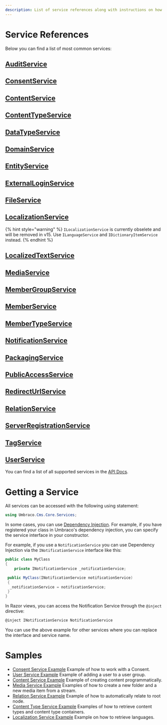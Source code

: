 ```yaml
---
description: List of service references along with instructions on how to use them, as well as some examples for better understanding.
---
```


# Service References

Below you can find a list of most common services:

## [AuditService](https://apidocs.umbraco.com/v14/csharp/api/Umbraco.Cms.Core.Services.IAuditService.html)

## [ConsentService](https://apidocs.umbraco.com/v14/csharp/api/Umbraco.Cms.Core.Services.IConsentService.html)

## [ContentService](https://apidocs.umbraco.com/v14/csharp/api/Umbraco.Cms.Core.Services.IContentService.html)

## [ContentTypeService](https://apidocs.umbraco.com/v14/csharp/api/Umbraco.Cms.Core.Services.IContentTypeService.html)

## [DataTypeService](https://apidocs.umbraco.com/v14/csharp/api/Umbraco.Cms.Core.Services.IDataTypeService.html)

## [DomainService](https://apidocs.umbraco.com/v14/csharp/api/Umbraco.Cms.Core.Services.IDomainService.html)

## [EntityService](https://apidocs.umbraco.com/v14/csharp/api/Umbraco.Cms.Core.Services.IEntityService.html)

## [ExternalLoginService](https://apidocs.umbraco.com/v14/csharp/api/Umbraco.Cms.Core.Services.ExternalLoginService.html)

## [FileService](https://apidocs.umbraco.com/v14/csharp/api/Umbraco.Cms.Core.Services.IFileService.html)

## [LocalizationService](https://apidocs.umbraco.com/v14/csharp/api/Umbraco.Cms.Core.Services.ILocalizationService.html)

{% hint style="warning" %}
`ILocalizationService` is currently obselete and will be removed in v15. Use `ILanguageService` and `IDictionaryItemService` instead.
{% endhint %}

## [LocalizedTextService](https://apidocs.umbraco.com/v14/csharp/api/Umbraco.Cms.Core.Services.LocalizedTextService.html)

## [MediaService](https://apidocs.umbraco.com/v14/csharp/api/Umbraco.Cms.Core.Services.IMediaService.html)

## [MemberGroupService](https://apidocs.umbraco.com/v14/csharp/api/Umbraco.Cms.Core.Services.IMemberGroupService.html)

## [MemberService](https://apidocs.umbraco.com/v14/csharp/api/Umbraco.Cms.Core.Services.IMemberService.html)

## [MemberTypeService](https://apidocs.umbraco.com/v14/csharp/api/Umbraco.Cms.Core.Services.IMemberTypeService.html)

## [NotificationService](https://apidocs.umbraco.com/v14/csharp/api/Umbraco.Cms.Core.Services.INotificationService.html)

## [PackagingService](https://apidocs.umbraco.com/v14/csharp/api/Umbraco.Cms.Core.Services.IPackagingService.html)

## [PublicAccessService](https://apidocs.umbraco.com/v14/csharp/api/Umbraco.Cms.Core.Services.IPublicAccessService.html)

## [RedirectUrlService](https://apidocs.umbraco.com/v14/csharp/api/Umbraco.Cms.Core.Services.IRedirectUrlService.html)

## [RelationService](https://apidocs.umbraco.com/v14/csharp/api/Umbraco.Cms.Core.Services.IRelationService.html)

## [ServerRegistrationService](https://apidocs.umbraco.com/v14/csharp/api/Umbraco.Cms.Core.Services.IServerRegistrationService.html)

## [TagService](https://apidocs.umbraco.com/v14/csharp/api/Umbraco.Cms.Core.Services.ITagService.html)

## [UserService](https://apidocs.umbraco.com/v14/csharp/api/Umbraco.Cms.Core.Services.IUserService.html)

You can find a list of all supported services in the [API Docs](https://apidocs.umbraco.com/v14/csharp/api/Umbraco.Cms.Core.Services.html).

# Getting a Service

All services can be accessed with the following using statement:

```csharp
using Umbraco.Cms.Core.Services;
```

In some cases, you can use [Dependency Injection](https://learn.microsoft.com/en-us/dotnet/core/extensions/dependency-injection). For example, if you have registered your class in Umbraco's dependency injection, you can specify the service interface in your constructor.

For example, if you use a `NotificationService` you can use Dependency Injection via the `INotificationService` interface like this:

```csharp
public class MyClass
{
    private INotificationService _notificationService;

 public MyClass(INotificationService notificationService)
 {
  _notificationService = notificationService;
 }
}
```

In Razor views, you can access the Notification Service through the `@inject` directive:

```csharp
@inject INotificationService NotificationService
```

You can use the above example for other services where you can replace the interface and service name.

# Samples

* [Consent Service Example](./consentservice.md)
Example of how to work with a Consent.
* [User Service Example](./create-a-new-user.md)
Example of adding a user to a user group.
* [Content Service Example](./create-content-programmatically.md)
Example of creating content programmatically.
* [Media Service Example](./mediaservice.md)
Examples of how to create a new folder and a new media item from a stream.
* [Relation Service Example](./relationservice.md)
Example of how to automatically relate to root node.
* [Content Type Service Example](./retrieving-content-types.md)
Examples of how to retrieve content types and content type containers.
* [Localization Service Example](./retrieving-languages.md)
Example on how to retrieve languages.
